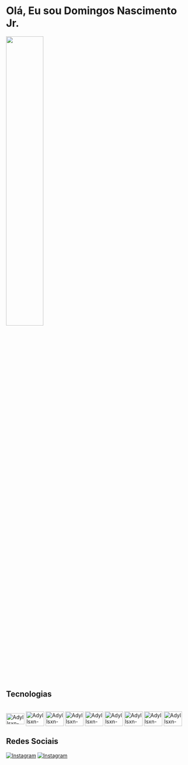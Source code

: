 # Olá, Eu sou Domingos Nascimento Jr.

<div align="left">
<img width="45%" src="https://github-readme-stats.vercel.app/api/top-langs/?username=Adyllsxn&layout=compact&theme=tokyonight&hide_border=false" />
</div>

## Tecnologias
<div style="display: inline_block"><br>
<img align="center" alt="Adyllsxn-dotnet" height="30" width="50"  src="https://cdn.jsdelivr.net/gh/devicons/devicon@latest/icons/dotnetcore/dotnetcore-original.svg" />
<img align="center" alt="Adyllsxn-Js" height="40" width="50" src="https://cdn.jsdelivr.net/gh/devicons/devicon@latest/icons/javascript/javascript-plain.svg" />
<img align="center" alt="Adyllsxn-sqlserver" height="40" width="50"   src="https://cdn.jsdelivr.net/gh/devicons/devicon@latest/icons/html5/html5-original.svg" />
<img align="center" alt="Adyllsxn-sqlserver" height="40" width="50"  src="https://cdn.jsdelivr.net/gh/devicons/devicon@latest/icons/css3/css3-original.svg" />                  
<img align="center" alt="Adyllsxn-react" height="40" width="50"  src="https://cdn.jsdelivr.net/gh/devicons/devicon@latest/icons/react/react-original.svg" />
<img align="center" alt="Adyllsxn-blazor" height="40" width="50"  src="https://cdn.jsdelivr.net/gh/devicons/devicon@latest/icons/blazor/blazor-original.svg" />
<img align="center" alt="Adyllsxn-sqlserver" height="40" width="50"  src="https://cdn.jsdelivr.net/gh/devicons/devicon@latest/icons/microsoftsqlserver/microsoftsqlserver-original-wordmark.svg" />
<img align="center" alt="Adyllsxn-sqlserver" height="40" width="50"   src="https://cdn.jsdelivr.net/gh/devicons/devicon@latest/icons/docker/docker-original.svg" />         
<img align="center" alt="Adyllsxn-figma" height="40" width="50"  src="https://cdn.jsdelivr.net/gh/devicons/devicon@latest/icons/figma/figma-original.svg" />       
</div>

## Redes Sociais
[![Instagram](https://img.shields.io/badge/Instagram-E4405F?style=for-the-badge&logo=instagram&logoColor=white)](https://www.instagram.com/adyllsxn/)
[![Instagram](https://img.shields.io/badge/LinkedIn-0077B5?style=for-the-badge&logo=linkedin&logoColor=white)](https://www.linkedin.com/in/adyllsxn-08a0b5354/)

